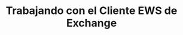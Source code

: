---
title: "Trabajando con el Cliente EWS de Exchange"
url: /es/java/working-with-exchange-ews-client/
weight: 80
type: docs
---